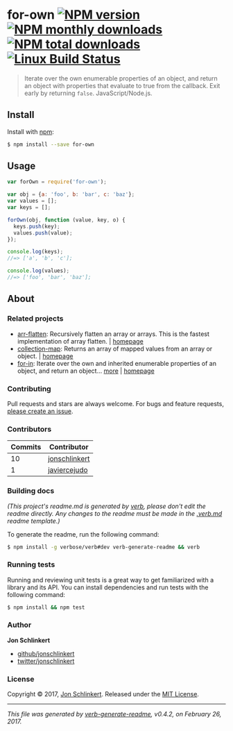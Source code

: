 # for-own [![NPM version](https://img.shields.io/npm/v/for-own.svg?style=flat)](https://www.npmjs.com/package/for-own) [![NPM monthly downloads](https://img.shields.io/npm/dm/for-own.svg?style=flat)](https://npmjs.org/package/for-own)  [![NPM total downloads](https://img.shields.io/npm/dt/for-own.svg?style=flat)](https://npmjs.org/package/for-own) [![Linux Build Status](https://img.shields.io/travis/jonschlinkert/for-own.svg?style=flat&label=Travis)](https://travis-ci.org/jonschlinkert/for-own)

> Iterate over the own enumerable properties of an object, and return an object with properties that evaluate to true from the callback. Exit early by returning `false`. JavaScript/Node.js.








































































<extoc></extoc>

## Install

Install with [npm](https://www.npmjs.com/):

```sh
$ npm install --save for-own
```

## Usage

```js
var forOwn = require('for-own');

var obj = {a: 'foo', b: 'bar', c: 'baz'};
var values = [];
var keys = [];

forOwn(obj, function (value, key, o) {
  keys.push(key);
  values.push(value);
});

console.log(keys);
//=> ['a', 'b', 'c'];

console.log(values);
//=> ['foo', 'bar', 'baz'];
```

## About

### Related projects

* [arr-flatten](https://www.npmjs.com/package/arr-flatten): Recursively flatten an array or arrays. This is the fastest implementation of array flatten. | [homepage](https://github.com/jonschlinkert/arr-flatten "Recursively flatten an array or arrays. This is the fastest implementation of array flatten.")
* [collection-map](https://www.npmjs.com/package/collection-map): Returns an array of mapped values from an array or object. | [homepage](https://github.com/jonschlinkert/collection-map "Returns an array of mapped values from an array or object.")
* [for-in](https://www.npmjs.com/package/for-in): Iterate over the own and inherited enumerable properties of an object, and return an object… [more](https://github.com/jonschlinkert/for-in) | [homepage](https://github.com/jonschlinkert/for-in "Iterate over the own and inherited enumerable properties of an object, and return an object with properties that evaluate to true from the callback. Exit early by returning `false`. JavaScript/Node.js")

### Contributing

Pull requests and stars are always welcome. For bugs and feature requests, [please create an issue](../../issues/new).

### Contributors

| **Commits** | **Contributor** | 
| --- | --- |
| 10 | [jonschlinkert](https://github.com/jonschlinkert) |
| 1 | [javiercejudo](https://github.com/javiercejudo) |

### Building docs

_(This project's readme.md is generated by [verb](https://github.com/verbose/verb-generate-readme), please don't edit the readme directly. Any changes to the readme must be made in the [.verb.md](.verb.md) readme template.)_

To generate the readme, run the following command:

```sh
$ npm install -g verbose/verb#dev verb-generate-readme && verb
```

### Running tests

Running and reviewing unit tests is a great way to get familiarized with a library and its API. You can install dependencies and run tests with the following command:

```sh
$ npm install && npm test
```

### Author

**Jon Schlinkert**

* [github/jonschlinkert](https://github.com/jonschlinkert)
* [twitter/jonschlinkert](https://twitter.com/jonschlinkert)

### License

Copyright © 2017, [Jon Schlinkert](https://github.com/jonschlinkert).
Released under the [MIT License](LICENSE).

***

_This file was generated by [verb-generate-readme](https://github.com/verbose/verb-generate-readme), v0.4.2, on February 26, 2017._